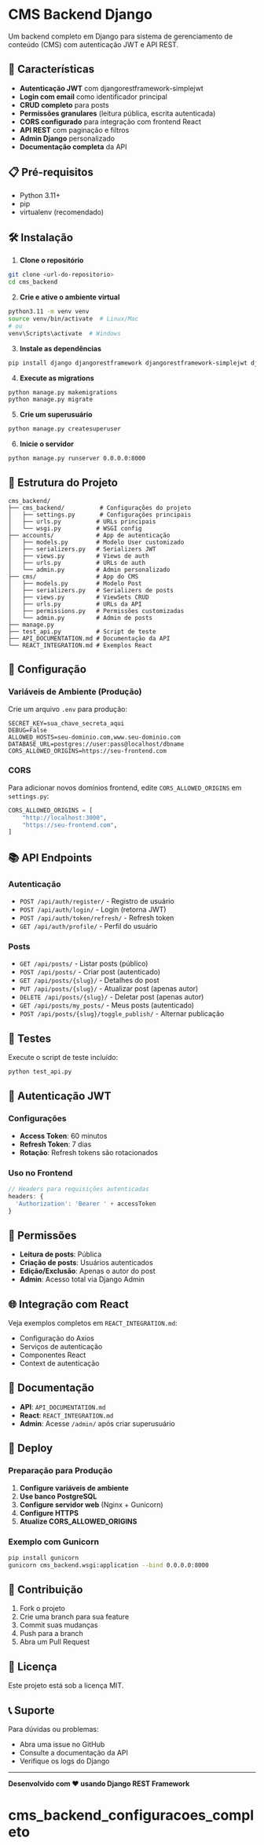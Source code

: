 # CMS Backend Django

Um backend completo em Django para sistema de gerenciamento de conteúdo (CMS) com autenticação JWT e API REST.

## 🚀 Características

- **Autenticação JWT** com djangorestframework-simplejwt
- **Login com email** como identificador principal
- **CRUD completo** para posts
- **Permissões granulares** (leitura pública, escrita autenticada)
- **CORS configurado** para integração com frontend React
- **API REST** com paginação e filtros
- **Admin Django** personalizado
- **Documentação completa** da API

## 📋 Pré-requisitos

- Python 3.11+
- pip
- virtualenv (recomendado)

## 🛠️ Instalação

1. **Clone o repositório**
```bash
git clone <url-do-repositorio>
cd cms_backend
```

2. **Crie e ative o ambiente virtual**
```bash
python3.11 -m venv venv
source venv/bin/activate  # Linux/Mac
# ou
venv\Scripts\activate  # Windows
```

3. **Instale as dependências**
```bash
pip install django djangorestframework djangorestframework-simplejwt django-cors-headers
```

4. **Execute as migrations**
```bash
python manage.py makemigrations
python manage.py migrate
```

5. **Crie um superusuário**
```bash
python manage.py createsuperuser
```

6. **Inicie o servidor**
```bash
python manage.py runserver 0.0.0.0:8000
```

## 📁 Estrutura do Projeto

```
cms_backend/
├── cms_backend/          # Configurações do projeto
│   ├── settings.py       # Configurações principais
│   ├── urls.py          # URLs principais
│   └── wsgi.py          # WSGI config
├── accounts/            # App de autenticação
│   ├── models.py        # Modelo User customizado
│   ├── serializers.py   # Serializers JWT
│   ├── views.py         # Views de auth
│   ├── urls.py          # URLs de auth
│   └── admin.py         # Admin personalizado
├── cms/                 # App do CMS
│   ├── models.py        # Modelo Post
│   ├── serializers.py   # Serializers de posts
│   ├── views.py         # ViewSets CRUD
│   ├── urls.py          # URLs da API
│   ├── permissions.py   # Permissões customizadas
│   └── admin.py         # Admin de posts
├── manage.py
├── test_api.py          # Script de teste
├── API_DOCUMENTATION.md # Documentação da API
└── REACT_INTEGRATION.md # Exemplos React
```

## 🔧 Configuração

### Variáveis de Ambiente (Produção)

Crie um arquivo `.env` para produção:

```env
SECRET_KEY=sua_chave_secreta_aqui
DEBUG=False
ALLOWED_HOSTS=seu-dominio.com,www.seu-dominio.com
DATABASE_URL=postgres://user:pass@localhost/dbname
CORS_ALLOWED_ORIGINS=https://seu-frontend.com
```

### CORS

Para adicionar novos domínios frontend, edite `CORS_ALLOWED_ORIGINS` em `settings.py`:

```python
CORS_ALLOWED_ORIGINS = [
    "http://localhost:3000",
    "https://seu-frontend.com",
]
```

## 📚 API Endpoints

### Autenticação
- `POST /api/auth/register/` - Registro de usuário
- `POST /api/auth/login/` - Login (retorna JWT)
- `POST /api/auth/token/refresh/` - Refresh token
- `GET /api/auth/profile/` - Perfil do usuário

### Posts
- `GET /api/posts/` - Listar posts (público)
- `POST /api/posts/` - Criar post (autenticado)
- `GET /api/posts/{slug}/` - Detalhes do post
- `PUT /api/posts/{slug}/` - Atualizar post (apenas autor)
- `DELETE /api/posts/{slug}/` - Deletar post (apenas autor)
- `GET /api/posts/my_posts/` - Meus posts (autenticado)
- `POST /api/posts/{slug}/toggle_publish/` - Alternar publicação

## 🧪 Testes

Execute o script de teste incluído:

```bash
python test_api.py
```

## 🔐 Autenticação JWT

### Configurações
- **Access Token**: 60 minutos
- **Refresh Token**: 7 dias
- **Rotação**: Refresh tokens são rotacionados

### Uso no Frontend
```javascript
// Headers para requisições autenticadas
headers: {
  'Authorization': 'Bearer ' + accessToken
}
```

## 👥 Permissões

- **Leitura de posts**: Pública
- **Criação de posts**: Usuários autenticados
- **Edição/Exclusão**: Apenas o autor do post
- **Admin**: Acesso total via Django Admin

## 🌐 Integração com React

Veja exemplos completos em `REACT_INTEGRATION.md`:
- Configuração do Axios
- Serviços de autenticação
- Componentes React
- Context de autenticação

## 📖 Documentação

- **API**: `API_DOCUMENTATION.md`
- **React**: `REACT_INTEGRATION.md`
- **Admin**: Acesse `/admin/` após criar superusuário

## 🚀 Deploy

### Preparação para Produção

1. **Configure variáveis de ambiente**
2. **Use banco PostgreSQL**
3. **Configure servidor web** (Nginx + Gunicorn)
4. **Configure HTTPS**
5. **Atualize CORS_ALLOWED_ORIGINS**

### Exemplo com Gunicorn
```bash
pip install gunicorn
gunicorn cms_backend.wsgi:application --bind 0.0.0.0:8000
```

## 🤝 Contribuição

1. Fork o projeto
2. Crie uma branch para sua feature
3. Commit suas mudanças
4. Push para a branch
5. Abra um Pull Request

## 📄 Licença

Este projeto está sob a licença MIT.

## 📞 Suporte

Para dúvidas ou problemas:
- Abra uma issue no GitHub
- Consulte a documentação da API
- Verifique os logs do Django

---

**Desenvolvido com ❤️ usando Django REST Framework**

# cms_backend_configuracoes_completo
